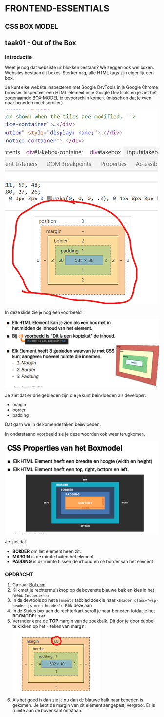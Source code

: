 # FRONTEND-ESSENTIALS

## CSS BOX MODEL

## taak01 - Out of the Box

### Introductie

Weet je nog dat websiste uit blokken bestaan? We zeggen ook wel boxen. Websites bestaan uit boxes. Sterker nog, alle HTML tags zijn eigenlijk een box. 

Je kunt elke website inspecteren met Google DevTools in je Google Chrome browser.
Inspecteer een HTML element in je Google DevTools en je ziet het zogenaamde BOX-MODEL te tevoorschijn komen. (misschien dat je even naar beneden moet scrollen)

![BoxModel](images/boxmodel.png)

In deze slide zie je nog een voorbeeld:

![Box Model 2](images/boxmodel-2.png)

Je ziet dat er drie gebieden zijn die je kunt beinvloeden als developer:

- margin
- border
- padding

Dat gaan we in de komende taken beinvloeden.

In onderstaand voorbeeld zie je deze woorden ook weer terugkomen. 

![Box model 3](images/boxmodel-3.png)

Je ziet dat 

- __BORDER__ om het element heen zit.
- __MARGIN__ is de ruimte buiten het element
- __PADDING__ is de ruimte tussen de inhoud en de border van het element

### OPDRACHT

1. Ga naar [Bol.com](https://www.bol.com/nl/)
2. Klik met je rechtermuisknop op de bovenste blauwe balk en kies in het menu `Inspecteren`
3. In de devtools  op het `Elements` tabblad zoek je naar `<header class="wsp-header js_main_header">`. Klik deze aan
4. In de Styles box aan de rechterkant scroll je naar beneden totdat je het __BOXMODEL__ ziet.
5. Verander eens de __TOP__ margin van de zoekbalk. Dit doe je door dubbel te klikken op het `-` teken van margin: ![Margin aanpassen](images/margin-aanpassen.png)
6. Als het goed is dan zie je nu dan de blauwe balk naar beneden is gekomen. Je hebt de margin van dit element aangepast, vergroot. Er is ruimte aan de bovenkant ontstaan.



